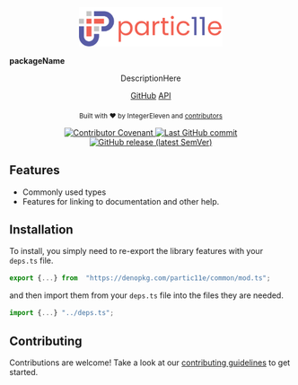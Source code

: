 <p align="center">
  <img alt="partic11e logo" height="70" src="static/img/banner.png" />
  
  <!-- TODO: Update package name -->
  <strong>packageName</strong>
</p>

<p align="center">
  <!-- TODO: Update description -->
  DescriptionHere
</p>

  <!-- TODO: Update package slug -->
<nav class="project-links" align="center">
    <a href="https://github.com/partic11e/packageSlug">GitHub</a>
    <a href="/#/packageSlug/api/">API</a>
</nav>

<p align="center">
  <sub>Built with ❤ by IntegerEleven and <a href="https://github.com/partic11e/packageSlug/graphs/contributors">contributors</a></sub>
</p>

<p align="center">
  <!-- Badges -->
  <a href="/#CODE_OF_CONDUCT">
    <img alt="Contributor Covenant" src="https://img.shields.io/badge/Contributor%20Covenant-2.1-4baaaa.svg?style=flat-square" />
  </a>
  <a href="https://github.com/partic11e/packageSlug/commits/main">
    <img alt="Last GitHub commit" src="https://img.shields.io/github/last-commit/partic11e/packageSlug.svg?style=flat-square" />
  </a>
  <a href="https://github.com/partic11e/packageSlug/releases">
    <img alt="GitHub release (latest SemVer)" src="https://img.shields.io/github/v/release/partic11e/packageSlug?style=flat-square" />
  </a>
</p>

## Features

- Commonly used types
- Features for linking to documentation and other help.

## Installation

To install, you simply need to re-export the library features with your
`deps.ts` file.

```ts
export {...} from  "https://denopkg.com/partic11e/common/mod.ts";
```

and then import them from your `deps.ts` file into the files they are needed.

```ts
import {...} "../deps.ts";
```

## Contributing

Contributions are welcome! Take a look at our [contributing guidelines](/common/CONTRIBUTING) to get started.
